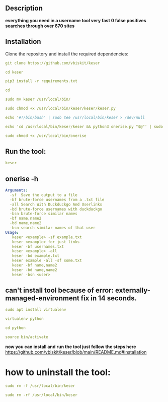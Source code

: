 ## Description
**everything you need in a username tool very fast 0 false positives searches through over 670 sites**

## Installation 
Clone the repository and install the required dependencies:  
```yaml
git clone https://github.com/vbiskit/keser

cd keser

pip3 install -r requirements.txt

cd

sudo mv keser /usr/local/bin/

sudo chmod +x /usr/local/bin/keser/keser/keser.py

echo '#!/bin/bash' | sudo tee /usr/local/bin/keser > /dev/null

echo 'cd /usr/local/bin/keser/keser && python3 onerise.py "$@"' | sudo tee -a /usr/local/bin/keser > /dev/null

sudo chmod +x /usr/local/bin/onerise
```
## Run the tool:
```yaml
keser
```
## onerise -h

```yaml
Arguments:
  -sf  Save the output to a file
  -bf brute-force usernames from a .txt file
  -all Search With Duckduckgo And Userlinks
  -bd brute-force usernames with duckduckgo
  -bsn brute-force similar names
  -bf name,name2
  -bd name,name2
  -bsn search similar names of that user
Usage:
   keser <example> -sf example.txt
   keser <example> for just links
   keser -bf usernames.txt
   keser <example> -all
   keser -bd example.txt
   keser example -all -sf some.txt
   keser -bf name,name2
   keser -bd name,name2
   keser -bsn <user>
```
## can't install tool because of error: externally-managed-environment fix in 14 seconds.
```yaml
sudo apt install virtualenv

virtualenv python

cd python

source bin/activate
```
**now you can install and run the tool just follow the steps here**
https://github.com/vbiskit/keser/blob/main/README.md#installation

# how to uninstall the tool:
```yaml
sudo rm -f /usr/local/bin/keser

sudo rm -rf /usr/local/bin/keser
